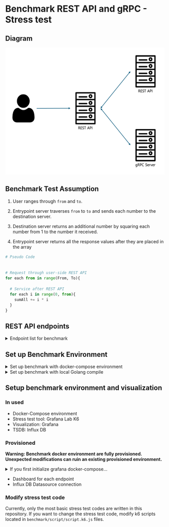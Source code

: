 # Benchmark REST API and gRPC - Stress test

## Diagram

<img src="./img/1.png" width="550" height="400">

## Benchmark Test Assumption

1. User ranges through `from` and `to`.

2. Entrypoint server traverses `from` to `to` and sends each number to the destination server.

3. Destination server returns an additional number by squaring each number from 1 to the number it received.

4. Entrypoint server returns all the response values after they are placed in the array

```python
# Pseudo Code


# Request through user-side REST API
for each from in range(From, To){

  # Service after REST API
  for each i in range(0, from){
    sumAll += i * i
  }
}
```

## REST API endpoints

<details>
<summary>Endpoint list for benchmark</summary>

- `/rest`: Request to REST API ser

  - Query

    - `from`: Should bigger than 0, `required`
    - `to`: Should bigger than 0, `required`

  - Example

    ```bash
    127.0.0.1:8080/rest?from=1&to=100000
    ```

- `/grpc/unary`: Invoke grpc-service Unary Communication

  - Query

    - `from`: Should bigger than 0, `required`
    - `to`: Should bigger than 0, `required`

  - Example

    ```bash
    127.0.0.1:8080/grpc/unary?from=1&to=100000
    ```

- `/grpc/stream/client`: Invoke grpc-service Client-Stream Communication

  - Query

    - `from`: Should bigger than 0, `required`
    - `to`: Should bigger than 0, `required`

  - Example

    ```bash
    127.0.0.1:8080/grpc/stream/client?from=1&to=100000
    ```

- `/grpc/stream/server`: Invoke grpc-service Server-Stream Communication

  - Query

    - `from`: Should bigger than 0, `required`
    - `to`: Should bigger than 0, `required`

  - Example

    ```bash
    127.0.0.1:8080/grpc/stream/server?from=1&to=100000
    ```

- `/grpc/stream/bi`: Invoke grpc-service Bi-Directional-Stream Communication

  - Query

    - `from`: Should bigger than 0, `required`
    - `to`: Should bigger than 0, `required`

  - Example

    ```bash
    127.0.0.1:8080/grpc/stream/bi?from=1&to=100000
    ```

</details>

## Set up Benchmark Environment

<details>
<summary>Set up benchmark with docker-compose environment</summary>

### It's good to know...

- `service0`: REST API which user will send request(Benchmark entrypoint server)
- `service1`: gRPC server, communicate with `service0`. Include Unary, Client Stream, Server Stream communication.
- `service2`: REST API server, communicate with `service0`

### Start environment

1. Run `docker-compose.yaml` in root directory

   ```bash
   docker-compose up -d
   ```

2. REST API's location is `localhost:8080`. Make sure port `8080` is not in used.(You can modify port in `docker-compose.yaml`)

</details>

<details>
<summary>Set up benchmark with local Golang compile</summary>

### Make sure these dependencies to be installed

- Golang with version 1.18 or upper
- `make` utility(For makefile)
- `protoc`, which is compiler of protobuf

### Install go dependencies for `protoc` Golang plugin and update PATH

```bash
go install google.golang.org/protobuf/cmd/protoc-gen-go@latest
go install google.golang.org/grpc/cmd/protoc-gen-go-grpc@latest
export PATH="$PATH:$(go env GOPATH)/bin"
```

### Start environment

1.  Run `setup.sh`. It'll install golang dependencies

2.  Start server in following order

    1.  `grpc-service`

        ```bash
        cd grpc-service

        ./bin/server
        ```

    2.  `rest-service`

        ```bash
        cd rest-service

        ./bin/server

        ```

    3.  `user-rest-handler`

        ```bash

        cd user-rest-handler

        ./bin/server

        ```

</details>

## Setup benchmark environment and visualization

### In used

- Docker-Compose environment
- Stress test tool: Grafana Lab K6
- Visualization: Grafana
- TSDB: Influx DB

### Provisioned

**Warning: Benchmark docker environment are fully provisioned. Unexpected modifications can ruin an existing provisioned environment.**

<details>
<summary>If you first initialize grafana docker-compose...</summary>

![](./img/2.png)
![](./img/3.png)

</details>

- Dashboard for each endpoint
- Influx DB Datasource connection

### Modify stress test code

Currently, only the most basic stress test codes are written in this repository. If you want to change the stress test code, modify k6 scripts located in `benchmark/script/script.k6.js` files.
